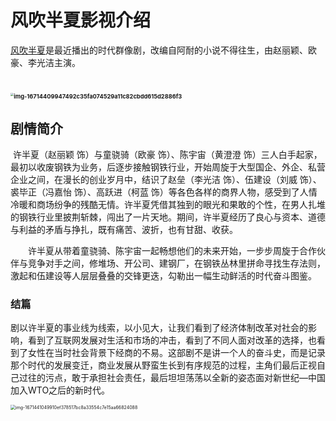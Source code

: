 # 风吹半夏影视介绍

[风吹半夏](https://www.iqiyi.com/v_uvxuws1kkw.html?vfm=f_998_234&fv=9bb2f60df7c22246%3Fxllx)是最近播出的时代群像剧，改编自阿耐的小说不得往生，由赵丽颖、欧豪、李光洁主演。

# <img src="C:\Users\陈红\Desktop\尚燕妮2022003143\img-16714409947492c35fa074529a11c82cbdd615d2886f3.jpg" alt="img-16714409947492c35fa074529a11c82cbdd615d2886f3" style="zoom: 33%;" />

##    剧情简介

​    许半夏（赵丽颖 饰）与童骁骑（欧豪 饰）、陈宇宙（黄澄澄 饰）三人白手起家，最初以收废钢铁为业务，后逐步接触钢铁行业，开始周旋于大型国企、外企、私营企业之间，在漫长的创业岁月中，结识了赵垒（李光洁 饰）、伍建设（刘威 饰）、裘毕正（冯嘉怡 饰）、高跃进（柯蓝 饰）等各色各样的商界人物，感受到了人情冷暖和商场纷争的残酷无情。许半夏凭借其独到的眼光和果敢的个性，在男人扎堆的钢铁行业里披荆斩棘，闯出了一片天地。期间，许半夏经历了良心与资本、道德与利益的矛盾与挣扎，既有痛苦、波折，也有甘甜、收获。

　　许半夏从带着童骁骑、陈宇宙一起畅想他们的未来开始，一步步周旋于合作伙伴与竞争对手之间，修堆场、开公司、建钢厂，在钢铁丛林里拼命寻找生存法则，激起和伍建设等人层层叠叠的交锋更迭，勾勒出一幅生动鲜活的时代奋斗图鉴。

###   结篇

​        剧以许半夏的事业线为线索，以小见大，让我们看到了经济体制改革对社会的影响，看到了互联网发展对生活和市场的冲击，看到了不同人面对改革的选择，也看到了女性在当时社会背景下经商的不易。这部剧不是讲一个人的奋斗史，而是记录那个时代的发展变迁，商业发展从野蛮生长到有序规范的过程，主角们最后正视自己过往的污点，敢于承担社会责任，最后坦坦荡荡以全新的姿态面对新世纪—中国加入WTO之后的新时代。

<img src="C:\Users\陈红\Desktop\尚燕妮2022003143\img-1671441049910ef378517bc8a33554c7e15aa66824088.jpg" alt="img-1671441049910ef378517bc8a33554c7e15aa66824088" style="zoom: 50%;" />